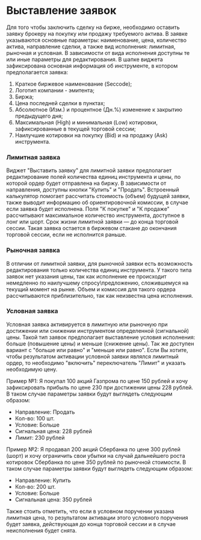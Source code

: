 # Выставление заявок

Для того чтобы заключить сделку на бирже, необходимо оставить заявку брокеру на покупку или продажу требуемого актива. В заявке указываются основные параметры: наименование, цена, количество актива, направление сделки, а также вид исполнения: лимитная, рыночная и условная. В зависимости от вида исполнения доступны те или иные параметры для редактирования. В шапке виджета зафиксирована основная информация об инструменте, в котором предполагается заявка:

1. Краткое биржевое наименование (Seccode);
2. Логотип компании - эмитента;
3. Биржа;
4. Цена последней сделки в пунктах;
5. Абсолютное (Изм.) и процентное (Дн.%) изменение к закрытию предыдущего дня;
6. Максимальная (High) и минимальная (Low) котировки, зафиксированные в текущей торговой сессии;
7. Наилучшие котировки на покупку (Bid) и на продажу (Ask) инструмента.

### Лимитная заявка

Виджет "Выставить заявку" для лимитной заявки предполагает редактирование полей количества единиц инструмента и цены, по которой ордер будет отправлена на биржу. В зависимости от направления, доступны кнопки "Купить" и "Продать". Встроенный калькулятор помогает рассчитать стоимость (объем) будущей заявки, также выводит информацию об ориентировочной комиссии, в случае если заявка будет исполнена. Поля "К покупке" и "К продаже" рассчитывают максимальное количество инструмента, доступное в лонг или шорт. Срок жизни лимитной заявки — до конца торговой сессии. Такая заявка остается в биржевом стакане до окончания торговой сессии, если не исполнится раньше.

### Рыночная заявка

В отличии от лимитной заявки, для рыночной заявки есть возможность редактирования только количества единиц инструмента. У такого типа заявок нет указания цены, так как исполнение ее происходит немедленно по наилучшему спросу\предложению, сложившемуся на текущий момент на рынке. Объем и комиссия для такого ордера рассчитываются приблизительно, так как неизвестна цена исполнения.

### Условная заявка

Условная заявка активируется в лимитную или рыночную при достижении или снижении инструментом определенной (сигнальной) цены. Такой тип заявок предполагает выставление условия исполнения: больше (повышение цены) и меньше (снижение цены). Так же доступен вариант с "больше или равно" и "меньше или равно". Если Вы хотите, чтобы результатом активации условной заявки являлся лимитный ордер, то необходимо "включить" переключатель "Лимит" и указать необходимую цену.

Пример №1: Я покупал 100 акций Газпрома по цене 150 рублей и хочу зафиксировать прибыль по цене 230 при достижении цены 228 рублей. В таком случае параметры заявки будут выглядеть следующим образом:

* Направление: Продать
* Кол-во: 100 шт.
* Условие: Больше
* Сигнальная цена: 228 рублей
* Лимит: 230 рублей

Пример №2: Я продавал 200 акций Сбербанка по цене 300 рублей (шорт) и хочу ограничить свои убытки на случай дальнейшего роста котировок Сбербанка по цене 350 рублей по рыночной стоимости. В таком случае параметры заявки будут выглядеть следующим образом:

* Направление: Купить
* Кол-во: 200 шт.
* Условие: Больше
* Сигнальная цена: 350 рублей

Также стоить отметить, что если в условном поручении указана лимитная цена, то результатом активации этого условного поручения будет заявка, действующая до конца торговой сессии и в случае неисполнения будет снята.

